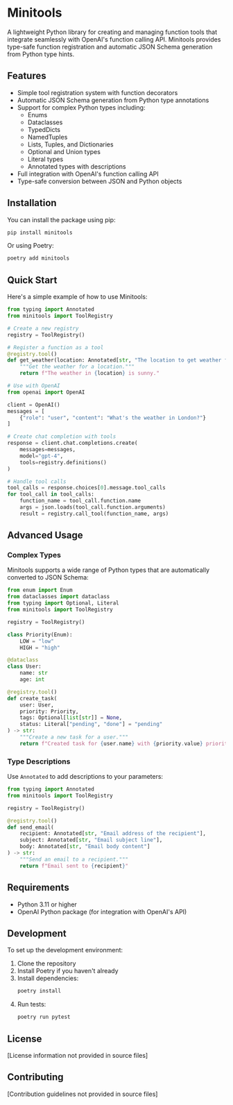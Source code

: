# Minitools

A lightweight Python library for creating and managing function tools that integrate seamlessly with OpenAI's function calling API. Minitools provides type-safe function registration and automatic JSON Schema generation from Python type hints.

## Features

- Simple tool registration system with function decorators
- Automatic JSON Schema generation from Python type annotations
- Support for complex Python types including:
  - Enums
  - Dataclasses
  - TypedDicts
  - NamedTuples
  - Lists, Tuples, and Dictionaries
  - Optional and Union types
  - Literal types
  - Annotated types with descriptions
- Full integration with OpenAI's function calling API
- Type-safe conversion between JSON and Python objects

## Installation

You can install the package using pip:

```bash
pip install minitools
```

Or using Poetry:

```bash
poetry add minitools
```

## Quick Start

Here's a simple example of how to use Minitools:

```python
from typing import Annotated
from minitools import ToolRegistry

# Create a new registry
registry = ToolRegistry()

# Register a function as a tool
@registry.tool()
def get_weather(location: Annotated[str, "The location to get weather for"]) -> str:
    """Get the weather for a location."""
    return f"The weather in {location} is sunny."

# Use with OpenAI
from openai import OpenAI

client = OpenAI()
messages = [
    {"role": "user", "content": "What's the weather in London?"}
]

# Create chat completion with tools
response = client.chat.completions.create(
    messages=messages,
    model="gpt-4",
    tools=registry.definitions()
)

# Handle tool calls
tool_calls = response.choices[0].message.tool_calls
for tool_call in tool_calls:
    function_name = tool_call.function.name
    args = json.loads(tool_call.function.arguments)
    result = registry.call_tool(function_name, args)
```

## Advanced Usage

### Complex Types

Minitools supports a wide range of Python types that are automatically converted to JSON Schema:

```python
from enum import Enum
from dataclasses import dataclass
from typing import Optional, Literal
from minitools import ToolRegistry

registry = ToolRegistry()

class Priority(Enum):
    LOW = "low"
    HIGH = "high"

@dataclass
class User:
    name: str
    age: int

@registry.tool()
def create_task(
    user: User,
    priority: Priority,
    tags: Optional[list[str]] = None,
    status: Literal["pending", "done"] = "pending"
) -> str:
    """Create a new task for a user."""
    return f"Created task for {user.name} with {priority.value} priority"
```

### Type Descriptions

Use `Annotated` to add descriptions to your parameters:

```python
from typing import Annotated
from minitools import ToolRegistry

registry = ToolRegistry()

@registry.tool()
def send_email(
    recipient: Annotated[str, "Email address of the recipient"],
    subject: Annotated[str, "Email subject line"],
    body: Annotated[str, "Email body content"]
) -> str:
    """Send an email to a recipient."""
    return f"Email sent to {recipient}"
```

## Requirements

- Python 3.11 or higher
- OpenAI Python package (for integration with OpenAI's API)

## Development

To set up the development environment:

1. Clone the repository
2. Install Poetry if you haven't already
3. Install dependencies:
   ```bash
   poetry install
   ```
4. Run tests:
   ```bash
   poetry run pytest
   ```

## License

[License information not provided in source files]

## Contributing

[Contribution guidelines not provided in source files]